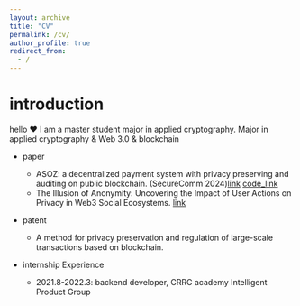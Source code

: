 ```yaml
---
layout: archive
title: "CV"
permalink: /cv/
author_profile: true
redirect_from:
  - /
---
```


<!-- {% include base_path %} -->

introduction
======
hello :hearts: I am a master student major in applied cryptography. Major in applied cryptography & Web 3.0 & blockchain

* paper
  * ASOZ: a decentralized payment system with privacy preserving and auditing on public blockchain. (SecureComm 2024)[link](https://eprint.iacr.org/2023/1816) [code_link](https://github.com/AwakeLithiumFlower/ASOZ)
  * The Illusion of Anonymity: Uncovering the Impact of User Actions on Privacy in Web3 Social Ecosystems. [link](https://arxiv.org/abs/2405.13380)

* patent
  * A method for privacy preservation and regulation of large-scale transactions based on blockchain.

* internship Experience
  * 2021.8-2022.3: backend developer, CRRC academy Intelligent Product Group
